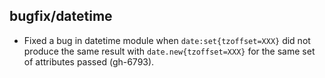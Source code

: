 ## bugfix/datetime

* Fixed a bug in datetime module when `date:set{tzoffset=XXX}` did not
  produce the same result with `date.new{tzoffset=XXX}` for the same
  set of attributes passed (gh-6793).
